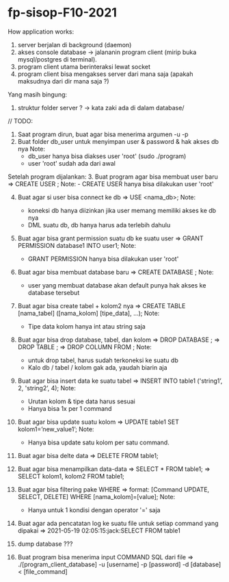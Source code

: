# fp-sisop-F10-2021
How application works:
1. server berjalan di background (daemon)
2. akses console database -> jalananin program client (mirip buka mysql/postgres di terminal).
3. program client utama berinteraksi lewat socket
4. program client bisa mengakses server dari mana saja (apakah maksudnya dari dir mana saja ?)

Yang masih bingung:
1. struktur folder server ? -> kata zaki ada di dalam database/



// TODO: 
1. Saat program dirun, buat agar bisa menerima argumen -u <user> -p <password>
2. Buat folder db_user untuk menyimpan user & password & hak akses db nya
    Note:
    - db_user hanya bisa diakses user 'root' (sudo ./program)
    - user 'root' sudah ada dari awal
  

Setelah program dijalankan:
3. Buat program agar bisa membuat user baru 
    => CREATE USER <nama user>;
    Note:
    - CREATE USER hanya bisa dilakukan user 'root'

4. Buat agar si user bisa connect ke db 
    => USE <nama_db>;
    Note:
    - koneksi db hanya diizinkan jika user memang memiliki akses ke db nya
    - DML suatu db, db hanya harus ada terlebih dahulu

5. Buat agar bisa grant permission suatu db ke suatu user 
    => GRANT PERMISSION database1 INTO user1;
    Note:
    - GRANT PERMISSION hanya bisa dilakukan user 'root'

6. Buat agar bisa membuat database baru 
    => CREATE DATABASE <nama database>;
    Note:
    - user yang membuat database akan default punya hak akses ke database tersebut

7. Buat agar bisa create tabel + kolom2 nya 
    => CREATE TABLE [nama_tabel] ([nama_kolom] [tipe_data], ...);
    Note:
    - Tipe data kolom hanya int atau string saja

8. Buat agar bisa drop database, tabel, dan kolom
    => DROP DATABASE <nama db>;
    => DROP TABLE <nama tabel>;
    => DROP COLUMN <nama column> FROM <nama tabel>;
    Note:
    - untuk drop tabel, harus sudah terkoneksi ke suatu db
    - Kalo db / tabel / kolom gak ada, yaudah biarin aja



9. Buat agar bisa insert data ke suatu tabel
    => INSERT INTO table1 ('string1’, 2, 'string2’, 4);
    Note:
    - Urutan kolom & tipe data harus sesuai
    - Hanya bisa 1x per 1 command

10. Buat agar bisa update suatu kolom 
    => UPDATE table1 SET kolom1=’new_value1’;
    Note:
    - Hanya bisa update satu kolom per satu command.

11. Buat agar bisa delte data
    => DELETE FROM table1;

12. Buat agar bisa menampilkan data-data
    => SELECT * FROM table1;
    => SELECT kolom1, kolom2 FROM table1;

13. Buat agar bisa filtering pake WHERE
    => format: [Command UPDATE, SELECT, DELETE] WHERE [nama_kolom]=[value];
    Note:
    - Hanya untuk 1 kondisi dengan operator '=' saja




14. Buat agar ada pencatatan log ke suatu file untuk setiap command yang dipakai
    => 2021-05-19 02:05:15:jack:SELECT FROM table1

15. dump database ???

16. Buat program bisa menerima input COMMAND SQL dari file
    => ./[program_client_database] -u [username] -p [password] -d [database] < [file_command]